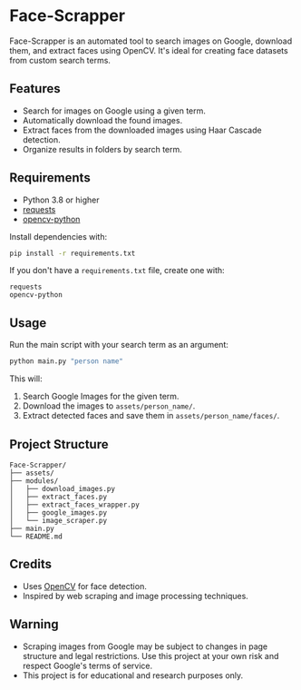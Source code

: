 # Face-Scrapper

Face-Scrapper is an automated tool to search images on Google, download them, and extract faces using OpenCV. It's ideal for creating face datasets from custom search terms.

## Features

- Search for images on Google using a given term.
- Automatically download the found images.
- Extract faces from the downloaded images using Haar Cascade detection.
- Organize results in folders by search term.

## Requirements

- Python 3.8 or higher
- [requests](https://pypi.org/project/requests/)
- [opencv-python](https://pypi.org/project/opencv-python/)

Install dependencies with:

```sh
pip install -r requirements.txt
```

If you don't have a `requirements.txt` file, create one with:

```
requests
opencv-python
```

## Usage

Run the main script with your search term as an argument:

```sh
python main.py "person name"
```

This will:

1. Search Google Images for the given term.
2. Download the images to `assets/person_name/`.
3. Extract detected faces and save them in `assets/person_name/faces/`.

## Project Structure

```
Face-Scrapper/
├── assets/
├── modules/
│   ├── download_images.py
│   ├── extract_faces.py
│   ├── extract_faces_wrapper.py
│   ├── google_images.py
│   └── image_scraper.py
├── main.py
└── README.md
```

## Credits

- Uses [OpenCV](https://opencv.org/) for face detection.
- Inspired by web scraping and image processing techniques.

## Warning

- Scraping images from Google may be subject to changes in page structure and legal restrictions. Use this project at your own risk and respect Google's terms of service.
- This project is for educational and research purposes only.